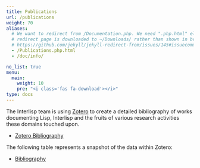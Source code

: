 ```yaml
---
title: Publications
url: /publications
weight: 70
aliases:
  # We want to redirect from /Documentation.php. We need ".php.html" else the
  # redirect page is downloaded to ~/Downloads/ rather than shown in browser. See:
  # https://github.com/jekyll/jekyll-redirect-from/issues/145#issuecomment-392277818
  - /Publications.php.html
  - /doc/info/

no_list: true
menu:
  main:
    weight: 10
    pre: "<i class='fas fa-download'></i>"
type: docs
---
```

The Interlisp team is using [Zotero](https://www.zotero.org/) to create a detailed bibliography of works documenting Lisp, Interlisp and the fruits of various research activities these domains touched upon.

* [Zotero Bibliography](/publications/zotero)

The following table represents a snapshot of the data within Zotero:
* [Bibliography](/publications/table)
